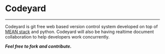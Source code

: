 Codeyard
=========
---------

Codeyard is git free web based version control system developed on top of [MEAN stack](http://mean.io) and python. Codeyard will also be having realtime document collaboration to help developers work concurrently.

***Feel free to fork and contribute.***
